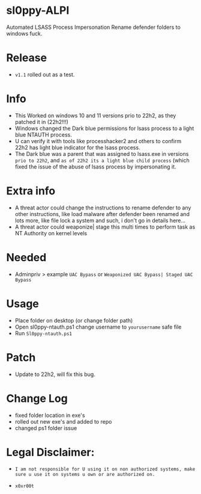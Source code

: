 # sl0ppy-ALPI
Automated LSASS Process Impersonation Rename defender folders to windows fuck.

# Release 
* `v1.1` rolled out as a test.

# Info
* This Worked on windows 10 and 11 versions prio to 22h2, as they patched it in (22h2!!!)
* Windows changed the Dark blue permissions for lsass process to a light blue NTAUTH process.
* U can verify it with tools like processhacker2 and others to confirm 22h2 has light blue indicator for the lsass process.
* The Dark blue was a parent that was assigned to lsass.exe in versions `prio to 22h2`, and `as of 22h2 its a light blue child process` (which fixed the issue of the abuse of lsass process by impersonating it.

# Extra info
* A threat actor could change the instructions to rename defender to any other instructions, like load malware after defender been renamed and lots more, like file lock a system and such, i don't go in details here... 
* A threat actor could weaponize| stage this multi times to perform task as NT Authority on kernel levels 

# Needed 
* Adminpriv > example `UAC Bypass` or `Weaponized UAC Bypass| Staged UAC Bypass` 

# Usage 
* Place folder on desktop (or change folder path)
* Open sl0ppy-ntauth.ps1 change username to `yourusername` safe file  
* Run `Sl0ppy-ntauth.ps1` 

# Patch 
* Update to 22h2, will fix this bug.

# Change Log 
* fixed folder location in exe's
* rolled out new exe's and added to repo
* changed ps1 folder issue

# Legal Disclaimer: 
* `I am not responsible for U using it on non authorized systems, make sure u use it on systems u own or are authorized on.` 

* `x0xr00t` 

